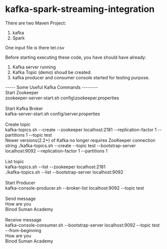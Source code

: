 # kafka-spark-streaming-integration



There are two Maven Project:
1. kafka  
2. Spark  

One input file is there tet.csv   

Before starting executing these code, you have should have already:
1. Kafka server running  
2. Kafka Topic (demo) shoud be created.  
3. kafka producer and consumer console started for testing purpose.





----- Some Useful Kafka Commands --------<br/>
Start Zookeeper<br/>
zookeeper-server-start.sh config\zookeeper.properties<br/>
<br/>
Start Kafka Broker<br/>
kafka-server-start.sh config/server.properties<br/>
<br/>
Create topic<br/>
kafka-topics.sh --create --zookeeper localhost:2181 --replication-factor 1 --partitions 1 --topic test<br/>
Newer versions(2.2+) of Kafka no longer requires ZooKeeper connection string
./kafka-topics.sh --create --topic test --bootstrap-server localhost:9092 --replication-factor 1 --partitions 1 <br>
<br/>
List topic<br/>
kafka-topics.sh --list --zookeeper localhost:2181<br/>
 ./kafka-topics.sh --list --bootstrap-server localhost:9092<br>
<br/>
Start Producer<br/>
kafka-console-producer.sh --broker-list localhost:9092 --topic test<br/>
<br/>
Send message<br/>
How are you<br/>
Binod Suman Academy<br/>
<br/>
Receive message<br/>
kafka-console-consumer.sh --bootstrap-server localhost:9092 --topic test --from-beginning<br/>
How are you<br/>
Binod Suman Academy<br/>


